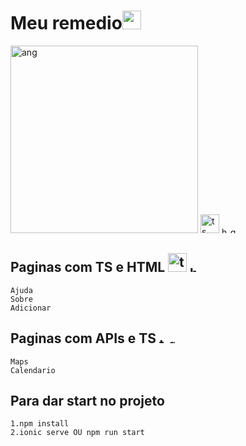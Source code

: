 # Meu remedio<img height="30" src="https://cdn.pixabay.com/photo/2018/06/24/17/34/medical-3495036_960_720.png" /> 


<img src="https://blog.hariken.co/wp-content/uploads/2019/03/angularjs-logo.png" alt="ang" style="width:300px;"/>
<img src="https://cdn.worldvectorlogo.com/logos/typescript.svg" alt="ts" style="width:30px;"/>
<img src="https://encrypted-tbn0.gstatic.com/images?q=tbn:ANd9GcSMRk3g9oapUnqAvZHc_zbRyHirzDKkBX-G3_nVEcPOE46ZBtrSvVL9eu8kC8EgFRMjgIE&usqp=CAU" alt="html" style="width:10px;"/>
<img src="https://cdn.pixabay.com/photo/2015/12/11/11/43/google-1088004_960_720.png" alt="gg" style="width:10px;"/> 


## Paginas com TS e HTML <img src="https://cdn.worldvectorlogo.com/logos/typescript.svg" alt="ts" style="width:30px;"/> <img src="https://encrypted-tbn0.gstatic.com/images?q=tbn:ANd9GcSMRk3g9oapUnqAvZHc_zbRyHirzDKkBX-G3_nVEcPOE46ZBtrSvVL9eu8kC8EgFRMjgIE&usqp=CAU" alt="html" style="width:10px;"/>
    Ajuda
    Sobre
    Adicionar

## Paginas com APIs e TS <img src="https://cdn.pixabay.com/photo/2015/12/11/11/43/google-1088004_960_720.png" alt="ts" style="width:10px;"/> <img src="https://cdn.worldvectorlogo.com/logos/typescript.svg" alt="gg" style="width:10px"/>

    Maps
    Calendario

## Para dar start no projeto

    1.npm install
    2.ionic serve OU npm run start

